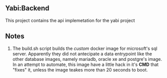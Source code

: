 Yabi:Backend
------------

This project contains the api implemetation for the yabi project


Notes
-----

1. The build.sh script
   builds the _custom_ docker image for microsoft's sql server. Apparently they did not antecipate a data entrypoint like the other database images, namely mariadb, oracle xe and postgre's image. In an attempt to automate, this image have a little hack in it's **CMD** that "fixes" it, unless the image teakes more than 20 seconds to boot.
